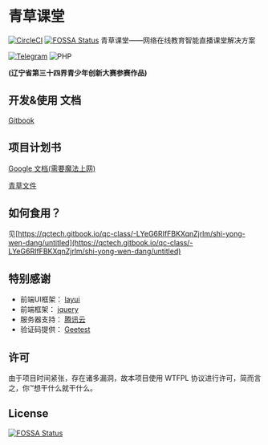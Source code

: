 # 青草课堂
[![CircleCI](https://circleci.com/gh/qcminecraft/qc_classrom.svg?style=svg&circle-token=e33f17a2b23f23e80f9d31d6e34b0ff898fd3ff4)](https://circleci.com/gh/qcminecraft/qc_classrom)
[![FOSSA Status](https://app.fossa.io/api/projects/git%2Bgithub.com%2Fqcminecraft%2Fqc_classrom.svg?type=shield)](https://app.fossa.io/projects/git%2Bgithub.com%2Fqcminecraft%2Fqc_classrom?ref=badge_shield)
青草课堂——网络在线教育智能直播课堂解决方案

[![Telegram](https://img.shields.io/badge/Telegram-Join--the--chat-green.svg?logo=telegram&style=for-the-badge)](https://t.me/joinchat/IoZlgxelV02lQRfJSxDCtA)
![PHP](https://img.shields.io/badge/PHP-v5.6-green.svg?logo=php&style=for-the-badge)

**(辽宁省第三十四界青少年创新大赛参赛作品)**
## 开发&使用 文档
[Gitbook](https://qctech.gitbook.io/qc-class/-LYeG6RIfFBKXqnZjrlm/)

## 项目计划书
[Google 文档(需要魔法上网)](https://docs.google.com/document/d/1wucpRcdmW1fEJq2huDKZVGJLCpeBQYsSts2dUoesVe8/edit?usp=sharing)

[青草文件](https://file.qcminecraft.com/index.php?share/file&user=1&sid=TYmnaZNw)

## 如何食用？
见[https://qctech.gitbook.io/qc-class/-LYeG6RIfFBKXqnZjrlm/shi-yong-wen-dang/untitled](https://qctech.gitbook.io/qc-class/-LYeG6RIfFBKXqnZjrlm/shi-yong-wen-dang/untitled)

## 特别感谢
- 前端UI框架： [layui](https://github.com/sentsin/layui)
- 前端框架： [jquery](https://github.com/jquery/jquery)
- 服务器支持： [腾讯云](https://cloud.tencent.com/)
- 验证码提供： [Geetest](https://www.geetest.com/)

## 许可
由于项目时间紧张，存在诸多漏洞，故本项目使用 WTFPL 协议进行许可，简而言之，你™想干什么就干什么。


## License
[![FOSSA Status](https://app.fossa.io/api/projects/git%2Bgithub.com%2Fqcminecraft%2Fqc_classrom.svg?type=large)](https://app.fossa.io/projects/git%2Bgithub.com%2Fqcminecraft%2Fqc_classrom?ref=badge_large)